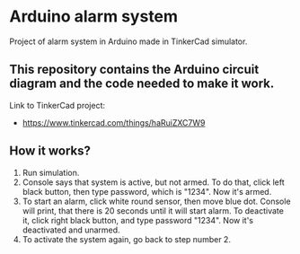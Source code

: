 # Arduino alarm system
Project of alarm system in Arduino made in TinkerCad simulator.
## This repository contains the Arduino circuit diagram and the code needed to make it work.
Link to TinkerCad project:
- https://www.tinkercad.com/things/haRuiZXC7W9
## How it works?
1. Run simulation.
2. Console says that system is active, but not armed. To do that, click left black button, then type password, which is "1234". Now it's armed.
3. To start an alarm, click white round sensor, then move blue dot. Console will print, that there is 20 seconds until it will start alarm. To deactivate it, click right black button, and type password "1234". Now it's deactivated and unarmed.
4. To activate the system again, go back to step number 2.
